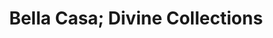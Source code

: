 ---
title: "Bella Casa; Divine Collections"
url: /birmingham/bella-casa-divine-collections/
shop: furniture
---